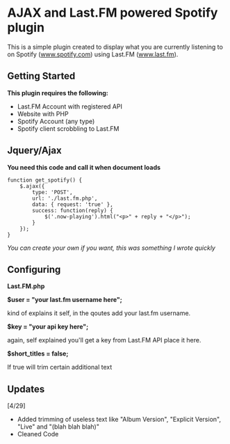 AJAX and Last.FM powered Spotify plugin
==================

This is a simple plugin created to display what you are currently listening to on Spotify (www.spotify.com) using Last.FM (www.last.fm). 

Getting Started
--------------

**This plugin requires the following:**
- Last.FM Account with registered API
- Website with PHP
- Spotify Account (any type)
- Spotify client scrobbling to Last.FM

Jquery/Ajax
--------------

**You need this code and call it when document loads**

	function get_spotify() {
		$.ajax({
			type: 'POST',
			url: './last.fm.php',
			data: { request: 'true' },
			success: function(reply) {
				$('.now-playing').html("<p>" + reply + "</p>");
			}
		});
	}
	
*You can create your own if you want, this was something I wrote quickly*

Configuring
--------------
**Last.FM.php**

**$user = "your last.fm username here";**
	
kind of explains it self, in the qoutes add your last.fm username.

**$key = "your api key here";**
	
again, self explained you'll get a key from Last.FM API place it here.

**$short_titles = false;**
	
If true will trim certain additional text

Updates
--------------
[4/29] 
- Added trimming of useless text like "Album Version", "Explicit Version", "Live" and "(blah blah blah)"
- Cleaned Code